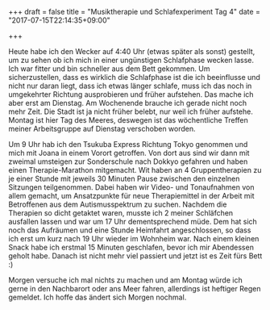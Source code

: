+++
draft = false
title = "Musiktherapie und Schlafexperiment Tag 4"
date = "2017-07-15T22:14:35+09:00"

+++

Heute habe ich den Wecker auf 4:40 Uhr (etwas später als sonst) gestellt, um zu
sehen ob ich mich in einer ungünstigen Schlafphase wecken lasse. Ich war fitter
und bin schneller aus dem Bett gekommen. Um sicherzustellen, dass es wirklich
die Schlafphase ist die ich beeinflusse und nicht nur daran liegt, dass ich
etwas länger schlafe, muss ich das noch in umgekehrter Richtung ausprobieren und
früher aufstehen. Das mache ich aber erst am Dienstag. Am Wochenende brauche ich
gerade nicht noch mehr Zeit. Die Stadt ist ja nicht früher belebt, nur weil ich
früher aufstehe. Montag ist hier Tag des Meeres, deswegen ist das wöchentliche
Treffen meiner Arbeitsgruppe auf Dienstag verschoben worden.

Um 9 Uhr hab ich den Tsukuba Express Richtung Tokyo genommen und mich mit Joana
in einem Vorort getroffen. Von dort aus sind wir dann mit zweimal umsteigen zur
Sonderschule nach Dokkyo gefahren und haben einen Therapie-Marathon mitgemacht.
Wit haben an 4 Gruppentherapien zu je einer Stunde mit jeweils 30 Minuten Pause
zwischen den einzelnen Sitzungen teilgenommen. Dabei haben wir Video- und
Tonaufnahmen von allem gemacht, um Ansatzpunkte für neue Therapiemittel in der
Arbeit mit Betroffenen aus dem Autismusspektrum zu suchen. Nachdem die Therapien
so dicht getaktet waren, musste ich 2 meiner Schläfchen ausfallen lassen und war
um 17 Uhr dementsprechend müde. Dem hat sich noch das Aufräumen und eine Stunde
Heimfahrt angeschlossen, so dass ich erst um kurz nach 19 Uhr wieder im Wohnheim
war. Nach einem kleinen Snack habe ich erstmal 15 Minuten geschlafen, bevor ich
mir Abendessen geholt habe. Danach ist nicht mehr viel passiert und jetzt ist es
Zeit fürs Bett :)

Morgen versuche ich mal nichts zu machen und am Montag würde ich gerne in den
Nachbarort oder ans Meer fahren, allerdings ist heftiger Regen gemeldet. Ich
hoffe das ändert sich Morgen nochmal.
